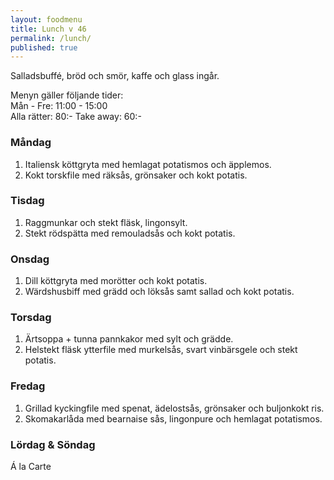 ```yaml
---
layout: foodmenu
title: Lunch v 46
permalink: /lunch/
published: true
---
```

Salladsbuffé, bröd och smör, kaffe och glass ingår.

Menyn gäller följande tider:  
Mån - Fre: 11:00 - 15:00  
Alla rätter: 80:- Take away: 60:-

### Måndag

1. Italiensk köttgryta med hemlagat potatismos och äpplemos.
2. Kokt torskfile med räksås, grönsaker och kokt potatis.

### Tisdag

1. Raggmunkar och stekt fläsk, lingonsylt.
2. Stekt rödspätta med remouladsås och kokt potatis.

### Onsdag

1. Dill köttgryta med morötter och kokt potatis.
2. Wärdshusbiff med grädd och löksås samt sallad och kokt potatis.

### Torsdag

1. Ärtsoppa + tunna pannkakor med sylt och grädde.
2. Helstekt fläsk ytterfile med murkelsås, svart vinbärsgele och stekt potatis.

### Fredag

1. Grillad kyckingfile med spenat, ädelostsås, grönsaker och buljonkokt ris.
2. Skomakarlåda med bearnaise sås, lingonpure och hemlagat potatismos.

### Lördag & Söndag

Á la Carte
